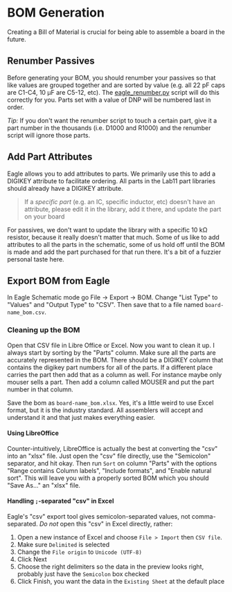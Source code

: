 BOM Generation
==============

Creating a Bill of Material is crucial for being able to assemble a board in
the future.

## Renumber Passives

Before generating your BOM, you should renumber your passives so that
like values are grouped together and are sorted by value (e.g. all
22 pF caps are C1-C4, 10 µF are C5-12, etc). The
[eagle_renumber.py](../scripts/eagle_renumber.py) script will do this
correctly for you. Parts set with a value of DNP will be numbered last in
order.

_Tip:_ If you don't want the renumber script to touch a certain part, give
it a part number in the thousands (i.e. D1000 and R1000) and the renumber
script will ignore those parts.


## Add Part Attributes

Eagle allows you to add attributes to parts. We primarily use this to
add a DIGIKEY attribute to facilitate ordering. All parts in the Lab11
part libraries should already have a DIGIKEY attribute.

> If a _specific part_ (e.g. an IC, specific inductor, etc) doesn't have
> an attribute, please edit it in the library, add it there, and update
> the part on your board

For passives, we don't want to update the library with a specific 10 kΩ
resistor, because it really doesn't matter that much. Some of us like to
add attributes to all the parts in the schematic, some of us hold off
until the BOM is made and add the part purchased for that run there. It's
a bit of a fuzzier personal taste here.


## Export BOM from Eagle

In Eagle Schematic mode go File → Export → BOM. Change "List Type" to
"Values" and "Output Type" to "CSV". Then save that to a file named
`board-name_bom.csv`.

### Cleaning up the BOM

Open that CSV file in Libre Office or Excel. Now you want to clean it up.
I always start by sorting by the "Parts" column.  Make sure all the parts
are accurately represented in the BOM.  There should be a DIGIKEY column
that contains the digikey part numbers for all of the parts. If a different
place carries the part then add that as a column as well. For instance
maybe only mouser sells a part. Then add a column called MOUSER and put the
part number in that column.

Save the bom as `board-name_bom.xlsx`. Yes, it's a little weird to use
Excel format, but it is the industry standard. All assemblers will accept
and understand it and that just makes everything easier.

#### Using LibreOffice

Counter-intuitively, LibreOffice is actually the best at converting the "csv"
into an "xlsx" file. Just open the "csv" file directly, use the "Semicolon"
separator, and hit okay. Then run `Sort` on column "Parts" with the options
"Range contains Column labels", "Include formats", and "Enable natural sort".
This will leave you with a properly sorted BOM which you should "Save As..." an
"xlsx" file.


#### Handling `;`-separated "csv" in Excel

Eagle's "csv" export tool gives semicolon-separated values, not comma-separated.
*Do not* open this "csv" in Excel directly, rather:

  1. Open a new instance of Excel and choose `File > Import` then `CSV file`.
  2. Make sure `Delimited` is selected
  3. Change the `File origin` to `Unicode (UTF-8)`
  4. Click Next
  5. Choose the right delimiters so the data in the preview looks right,
     probably just have the `Semicolon` box checked
  6. Click Finish, you want the data in the `Existing Sheet` at the default place
